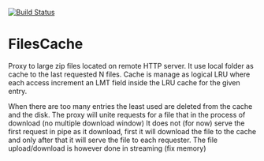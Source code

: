[![Build Status](https://travis-ci.org/barakb/FilesCache.svg?branch=master)](https://github.com/barakb/FilesCache)

# FilesCache

Proxy to large zip files located on remote HTTP server.
It use local folder as cache to the last requested N files. 
Cache is manage as logical LRU where each access increment an LMT field inside the LRU cache 
for the given entry.

When there are too many entries the least used are deleted from the cache and the disk.
The proxy will unite requests for a file that in the process of download (no multiple download window)
It does not (for now) serve the first request in pipe as it download, 
first it will download the file to the cache and only after that it will serve the file to each requester.
The file upload/download is however done in streaming (fix memory)

